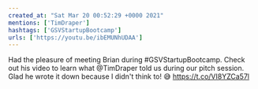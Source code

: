```yaml
---
created_at: "Sat Mar 20 00:52:29 +0000 2021"
mentions: ['TimDraper']
hashtags: ['GSVStartupBootcamp']
urls: ['https://youtu.be/ibEMUNhUDAA']
---
```


Had the pleasure of meeting Brian during #GSVStartupBootcamp. Check out his video to learn what @TimDraper told us during our pitch session. Glad he wrote it down because I didn't think to! 😅
https://t.co/VI8YZCa57l